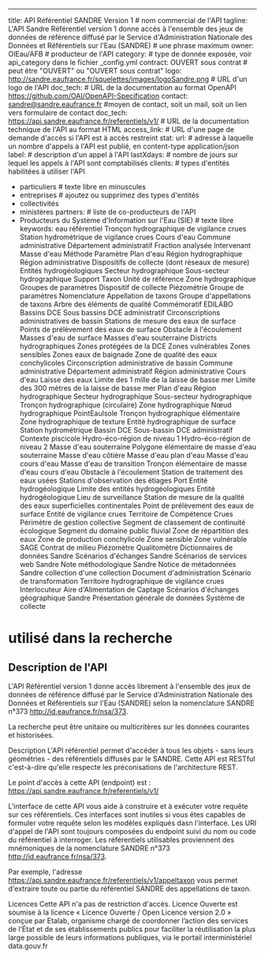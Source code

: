 ---
title: API Référentiel SANDRE Version 1 # nom commercial de l'API
tagline: L'API Sandre Référentiel version 1 donne accès à l'ensemble des jeux de données de référence diffusé par le Service d'Administration Nationale des Données et Référentiels sur l'Eau (SANDRE)  # une phrase maximum
owner: OIEau/AFB  # producteur de l'API
category:  # type de donnée exposée, voir api_category dans le fichier _config.yml
contract: OUVERT sous contrat  # peut être "OUVERT" ou "OUVERT sous contrat"
logo: http://sandre.eaufrance.fr/squelettes/images/logoSandre.png  # URL d'un logo de l'API
doc_tech:  # URL de la documentation au format OpenAPI <https://github.com/OAI/OpenAPI-Specification>
contact:  sandre@sandre.eaufrance.fr #moyen de contact, soit un mail, soit un lien vers formulaire de contact
doc_tech: https://api.sandre.eaufrance.fr/referentiels/v1/ # URL de la documentation technique de l'API au format HTML
access_link:  # URL d'une page de demande d'accès si l'API est à accès restreint
stat:
  url:  # adresse à laquelle un nombre d'appels à l'API est publié, en content-type application/json
  label: # description d'un appel à l'API
  lastXdays:  # nombre de jours sur lequel les appels à l'API sont comptabilisés
clients:  # types d'entités habilitées à utiliser l'API
  - particuliers  # texte libre en minuscules
  - entreprises  # ajoutez ou supprimez des types d'entités
  - collectivités
  - ministères
partners:  # liste de co-producteurs de l'API
  - Producteurs du Système d'Information sur l'Eau (SIE) # texte libre
keywords: 
eau
référentiel 
Tronçon hydrographique de vigilance crues
Station hydrométrique de vigilance crues
Cours d'eau
Commune administrative
Département administratif
Fraction analysée
Intervenant
Masse d'eau
Méthode
Paramètre
Plan d'eau
Région hydrographique
Région administrative
Dispositifs de collecte (dont réseaux de mesure)
Entités hydrogéologiques
Secteur hydrographique
Sous-secteur hydrographique
Support
Taxon
Unité de référence
Zone hydrographique
Groupes de paramètres
Dispositif de collecte
Piézométrie
Groupe de paramètres
Nomenclature
Appellation de taxons
Groupe d'appellations de taxons
Arbre des éléments de qualité
Commémoratif EDILABO
Bassins DCE
Sous bassins DCE administratif
Circonscriptions administratives de bassin
Stations de mesure des eaux de surface
Points de prélèvement des eaux de surface
Obstacle à l'écoulement
Masses d'eau de surface
Masses d'eau souterraine
Districts hydrographiques
Zones protégées de la DCE
Zones vulnérables
Zones sensibles
Zones eaux de baignade
Zone de qualité des eaux conchylicoles
Circonscription administrative de bassin
Commune administrative
Département administratif
Région administrative
Cours d'eau
Laisse des eaux
Limite des 1 mille de la laisse de basse mer
Limite des 300 mètres de la laisse de basse mer
Plan d'eau
Région hydrographique
Secteur hydrographique
Sous-secteur hydrographique
Tronçon hydrographique (circulaire)
Zone hydrographique
Nœud hydrographique
PointEauIsole
Tronçon hydrographique élémentaire
Zone hydrographique de texture
Entité hydrographique de surface
Station hydrométrique
Bassin DCE
Sous-bassin DCE administratif
Contexte piscicole
Hydro-éco-région de niveau 1
Hydro-éco-région de niveau 2
Masse d'eau souterraine
Polygone élémentaire de masse d'eau souterraine
Masse d'eau côtière
Masse d'eau plan d'eau
Masse d'eau cours d'eau
Masse d'eau de transition
Tronçon élémentaire de masse d'eau cours d'eau
Obstacle à l'écoulement
Station de traitement des eaux usées
Stations d'observation des étiages
Port
Entité hydrogéologique
Limite des entités hydrogéologiques
Entité hydrogéologique
Lieu de surveillance
Station de mesure de la qualité des eaux superficielles continentales
Point de prélèvement des eaux de surface
Entité de vigilance crues
Territoire de Compétence Crues
Périmètre de gestion collective
Segment de classement de continuité écologique
Segment du domaine public fluvial
Zone de répartition des eaux
Zone de production conchylicole
Zone sensible
Zone vulnérable
SAGE
Contrat de milieu
Piézomètre
Qualitomètre
Dictionnaires de données Sandre
Scénarios d'échanges Sandre
Scénarios de services web Sandre
Note méthodologique Sandre
Notice de métadonnées Sandre
collection d'une collection
Document d'administration
Scénario de transformation
Territoire hydrographique de vigilance crues
Interlocuteur
Aire d'Alimentation de Captage
Scénarios d'échanges géographique Sandre
Présentation générale de données
Système de collecte
# utilisé dans la recherche

## Description de l'API

L'API Référentiel version 1 donne accès librement à l'ensemble des jeux de données de référence diffusé par le Service d'Administration Nationale des Données et Référentiels sur l'Eau (SANDRE) selon la nomenclature SANDRE n°373 http://id.eaufrance.fr/nsa/373.

La recherche peut être unitaire ou multicritères sur les données courantes et historisées.

Description
L'API référentiel permet d'accéder à tous les objets - sans leurs géométries - des référentiels diffusés par le SANDRE. Cette API est RESTful c'est-à-dire qu'elle respecte les préconisations de l'architecture REST.

Le point d'accès à cette API (endpoint) est : https://api.sandre.eaufrance.fr/referentiels/v1/

L'interface de cette API vous aide à construire et à exécuter votre requête sur ces référentiels. Ces interfaces sont inutiles si vous êtes capables de formuler votre requête selon les modèles expliqués dasn l'interface. Les URI d'appel de l'API sont toujours composées du endpoint suivi du nom ou code du référentiel à interroger. Les référentiels utilisables proviennent des mnémoniques de la nomenclature SANDRE n°373 http://id.eaufrance.fr/nsa/373.

Par exemple, l'adresse https://api.sandre.eaufrance.fr/referentiels/v1/appeltaxon vous permet d'extraire toute ou partie du référentiel SANDRE des appellations de taxon.

Licences
Cette API n'a pas de restriction d'accès. Licence Ouverte est soumise à la licence « Licence Ouverte / Open Licence version 2.0 » conçue par Etalab, organisme chargé de coordonner l’action des services de l’État et de ses établissements publics pour faciliter la réutilisation la plus large possible de leurs informations publiques, via le portail interministériel data.gouv.fr

